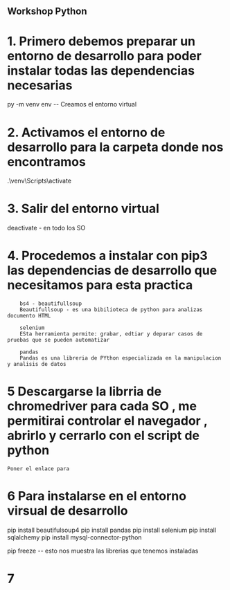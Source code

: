 ## Workshop Python  

# 1. Primero debemos preparar un entorno de desarrollo para poder instalar todas las dependencias necesarias

py -m venv env -- Creamos el entorno virtual

# 2. Activamos el entorno de desarrollo para la carpeta donde nos encontramos

.\venv\Scripts\activate


# 3. Salir del entorno virtual

deactivate - en todo los SO

# 4. Procedemos a instalar con pip3 las dependencias de desarrollo que necesitamos para esta practica

        bs4 - beautifullsoup
        Beautifullsoup - es una bibilioteca de python para analizas documento HTML 

        selenium
        ESta herramienta permite: grabar, edtiar y depurar casos de pruebas que se pueden automatizar

        pandas
        Pandas es una libreria de PYthon especializada en la manipulacion y analisis de datos

# 5 Descargarse la librria de chromedriver  para cada SO , me permitirai controlar el navegador , abrirlo y cerrarlo con el script de python
    Poner el enlace para 


# 6 Para instalarse en el entorno virsual de desarrollo

pip install beautifulsoup4
pip install pandas
pip install selenium
pip install sqlalchemy
pip install mysql-connector-python

pip freeze -- esto nos muestra las librerias que tenemos instaladas


# 7 